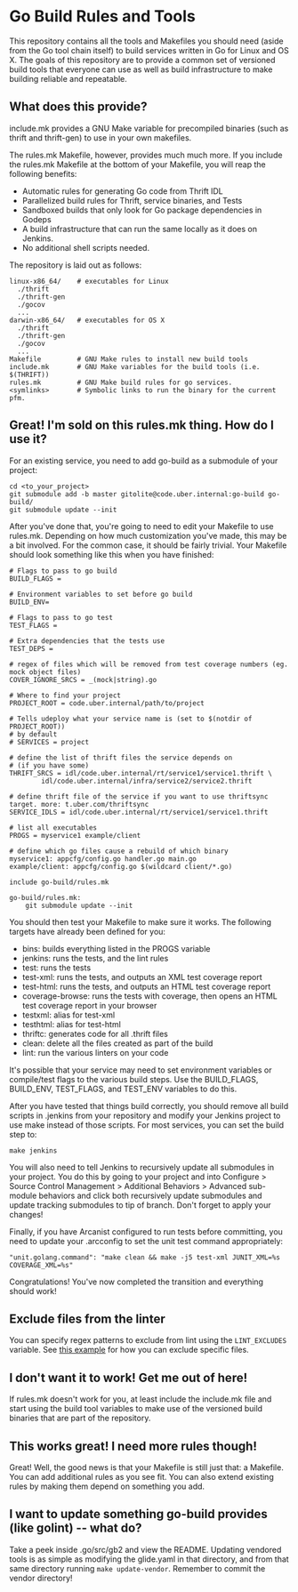 # Go Build Rules and Tools #

This repository contains all the tools and Makefiles you should need (aside
from the Go tool chain itself) to build services written in Go for Linux and
OS X.  The goals of this repository are to provide a common set of versioned
build tools that everyone can use as well as build infrastructure to make
building reliable and repeatable.

## What does this provide? ##

include.mk provides a GNU Make variable for precompiled binaries (such as
thrift and thrift-gen) to use in your own makefiles.

The rules.mk Makefile, however, provides much much more.  If you include the
rules.mk Makefile at the bottom of your Makefile, you will reap the following
benefits:

- Automatic rules for generating Go code from Thrift IDL
- Parallelized build rules for Thrift, service binaries, and Tests
- Sandboxed builds that only look for Go package dependencies in Godeps
- A build infrastructure that can run the same locally as it does on Jenkins.
- No additional shell scripts needed.

The repository is laid out as follows:

    linux-x86_64/    # executables for Linux
      ./thrift
      ./thrift-gen
      ./gocov
      ...
    darwin-x86_64/   # executables for OS X
      ./thrift
      ./thrift-gen
      ./gocov
      ...
    Makefile         # GNU Make rules to install new build tools
    include.mk       # GNU Make variables for the build tools (i.e. $(THRIFT))
    rules.mk         # GNU Make build rules for go services.
    <symlinks>       # Symbolic links to run the binary for the current pfm.

## Great!  I'm sold on this rules.mk thing.  How do I use it? ##

For an existing service, you need to add go-build as a submodule of your
project:

    cd <to_your_project>
    git submodule add -b master gitolite@code.uber.internal:go-build go-build/
    git submodule update --init

After you've done that, you're going to need to edit your Makefile to use
rules.mk.  Depending on how much customization you've made, this may be a bit
involved.  For the common case, it should be fairly trivial.  Your Makefile
should look something like this when you have finished:

```lang=make
# Flags to pass to go build
BUILD_FLAGS =

# Environment variables to set before go build
BUILD_ENV=

# Flags to pass to go test
TEST_FLAGS =

# Extra dependencies that the tests use
TEST_DEPS =

# regex of files which will be removed from test coverage numbers (eg. mock object files)
COVER_IGNORE_SRCS = _(mock|string).go

# Where to find your project
PROJECT_ROOT = code.uber.internal/path/to/project

# Tells udeploy what your service name is (set to $(notdir of PROJECT_ROOT))
# by default
# SERVICES = project

# define the list of thrift files the service depends on
# (if you have some)
THRIFT_SRCS = idl/code.uber.internal/rt/service1/service1.thrift \
		idl/code.uber.internal/infra/service2/service2.thrift

# define thrift file of the service if you want to use thriftsync target. more: t.uber.com/thriftsync
SERVICE_IDLS = idl/code.uber.internal/rt/service1/service1.thrift

# list all executables
PROGS = myservice1 example/client

# define which go files cause a rebuild of which binary
myservice1: appcfg/config.go handler.go main.go
example/client: appcfg/config.go $(wildcard client/*.go)

include go-build/rules.mk

go-build/rules.mk:
	git submodule update --init
```

You should then test your Makefile to make sure it works.  The following
targets have already been defined for you:

- bins: builds everything listed in the PROGS variable
- jenkins: runs the tests, and the lint rules
- test: runs the tests
- test-xml: runs the tests, and outputs an XML test coverage report
- test-html: runs the tests, and outputs an HTML test coverage report
- coverage-browse: runs the tests with coverage, then opens an HTML test coverage report in your browser
- testxml: alias for test-xml
- testhtml: alias for test-html
- thriftc: generates code for all .thrift files
- clean: delete all the files created as part of the build
- lint: run the various linters on your code

It's possible that your service may need to set environment variables or
compile/test flags to the various build steps.  Use the BUILD_FLAGS,
BUILD_ENV, TEST_FLAGS, and TEST_ENV variables to do this.

After you have tested that things build correctly, you should remove all build
scripts in .jenkins from your repository and modify your Jenkins project to use
make instead of those scripts.  For most services, you can set the build step
to:

    make jenkins

You will also need to tell Jenkins to recursively update all submodules in
your project.  You do this by going to your project and into
Configure > Source Control Management > Additional Behaviors > Advanced
sub-module behaviors and click both recursively update submodules and update
tracking submodules to tip of branch.  Don't forget to apply your changes!

Finally, if you have Arcanist configured to run tests before committing, you
need to update your .arcconfig to set the unit test command appropriately:

    "unit.golang.command": "make clean && make -j5 test-xml JUNIT_XML=%s COVERAGE_XML=%s"

Congratulations!  You've now completed the transition and everything should
work!

## Exclude files from the linter ##

You can specify regex patterns to exclude from lint using the `LINT_EXCLUDES`
variable. See [this example](https://code.uberinternal.com/diffusion/GOBUIL/browse/master/pass/lint_exclude/)
for how you can exclude specific files.

## I don't want it to work!  Get me out of here! ##

If rules.mk doesn't work for you, at least include the include.mk file and
start using the build tool variables to make use of the versioned build
binaries that are part of the repository.

## This works great!  I need more rules though! ##

Great!  Well, the good news is that your Makefile is still just that: a
Makefile.  You can add additional rules as you see fit.  You can also extend
existing rules by making them depend on something you add.

## I want to update something go-build provides (like golint) -- what do? ##

Take a peek inside .go/src/gb2 and view the README. Updating vendored
tools is as simple as modifying the glide.yaml in that directory,
and from that same directory running `make update-vendor`. Remember
to commit the vendor directory!
